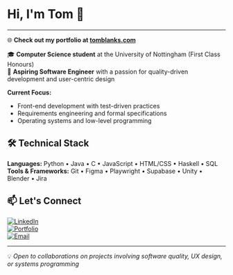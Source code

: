 # Hi, I'm Tom 👋

---

🌐 **Check out my portfolio at [tomblanks.com](https://www.tomblanks.com)**

🎓 **Computer Science student** at the University of Nottingham (First Class Honours)  
💼 **Aspiring Software Engineer** with a passion for quality-driven development and user-centric design

**Current Focus:**
- Front-end development with test-driven practices
- Requirements engineering and formal specifications
- Operating systems and low-level programming

## 🛠️ Technical Stack

**Languages:** Python • Java • C • JavaScript • HTML/CSS • Haskell • SQL  
**Tools & Frameworks:** Git • Figma • Playwright • Supabase • Unity • Blender • Jira

## 📫 Let's Connect

[![LinkedIn](https://img.shields.io/badge/LinkedIn-thomas--blanks-blue?style=flat&logo=linkedin)](https://linkedin.com/in/thomas-blanks)  
[![Portfolio](https://img.shields.io/badge/Portfolio-tomblanks.com-green?style=flat&logo=google-chrome)](https://www.tomblanks.com)  
[![Email](https://img.shields.io/badge/Email-atomblanks%40gmail.com-red?style=flat&logo=gmail)](mailto:atomblanks@gmail.com)

---

💡 *Open to collaborations on projects involving software quality, UX design, or systems programming*
